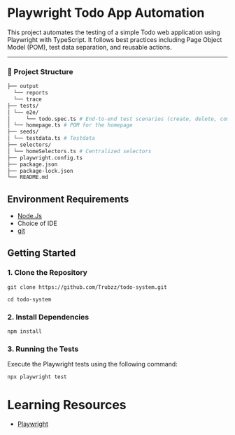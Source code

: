 # Playwright Todo App Automation

This project automates the testing of a simple Todo web application using Playwright with TypeScript. It follows best practices including Page Object Model (POM), test data separation, and reusable actions.

---

### 📁 Project Structure 
```bash 
├── output
  └── reports
  └── trace
├── tests/ 
│ └── e2e/
│     └── todo.spec.ts # End-to-end test scenarios (create, delete, complete, etc.) ├── pages/ 
│ └── homepage.ts # POM for the homepage 
├── seeds/ 
│ └── testdata.ts # Testdata 
├── selectors/ 
│ └── homeSelectors.ts # Centralized selectors
├── playwright.config.ts
├── package.json 
├── package-lock.json
└── README.md
```
## Environment Requirements

- [Node.Js](https://nodejs.org/en)
- Choice of IDE
- [git](https://git-scm.com/)

## Getting Started


### 1. Clone the Repository

    git clone https://github.com/Trubzz/todo-system.git

    cd todo-system

### 2. Install Dependencies

    npm install

### 3. Running the Tests

Execute the Playwright tests using the following command:

    npx playwright test

# Learning Resources
- [Playwright](https://playwright.dev/)